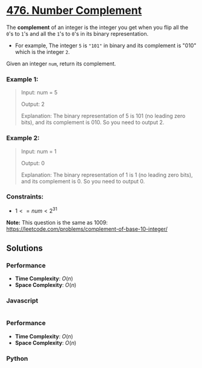 # [476. Number Complement](https://leetcode.com/problems/number-complement/description/)

The **complement** of an integer is the integer you get when you flip all the `0`'s to `1`'s and all the `1`'s to `0`'s in its binary representation.

- For example, The integer `5` is `"101"` in binary and its complement is "010" which is the integer `2`.

Given an integer `num`, return its complement.

 
### Example 1:
> Input: num = 5
>
> Output: 2
>
> Explanation: The binary representation of 5 is 101 (no leading zero bits), and its complement is 010. So you need to output 2.


### Example 2:
> Input: num = 1
>
> Output: 0
>
> Explanation: The binary representation of 1 is 1 (no leading zero bits), and its complement is 0. So you need to output 0.
 

### Constraints:
- $1 <= num < 2^{31}$
 

**Note:** This question is the same as 1009: https://leetcode.com/problems/complement-of-base-10-integer/


## Solutions

### Performance

- **Time Complexity**: $O(n)$
- **Space Complexity**: $O(n)$

### Javascript
```javascript

```

### Performance

- **Time Complexity**: $O(n)$
- **Space Complexity**: $O(n)$

### Python
```python

```